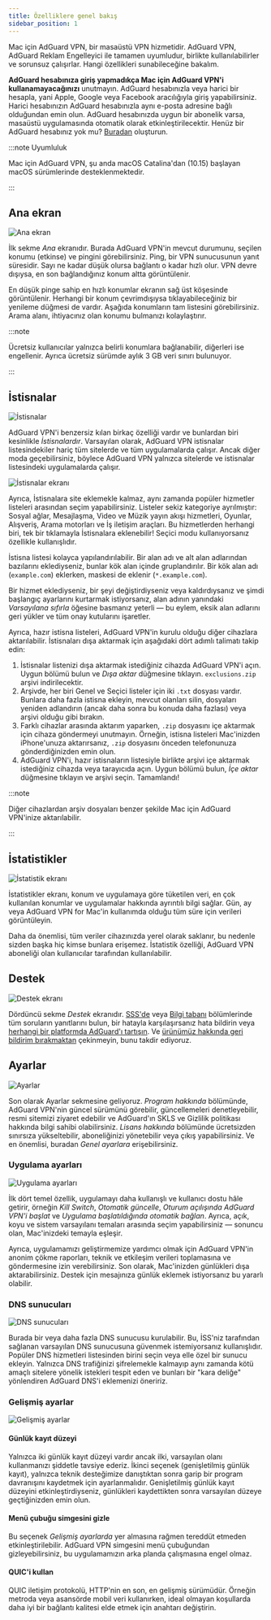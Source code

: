 ```yaml
---
title: Özelliklere genel bakış
sidebar_position: 1
---
```


Mac için AdGuard VPN, bir masaüstü VPN hizmetidir. AdGuard VPN, AdGuard Reklam Engelleyici ile tamamen uyumludur, birlikte kullanılabilirler ve sorunsuz çalışırlar. Hangi özellikleri sunabileceğine bakalım.

**AdGuard hesabınıza giriş yapmadıkça Mac için AdGuard VPN'i kullanamayacağınızı** unutmayın. AdGuard hesabınızla veya harici bir hesapla, yani Apple, Google veya Facebook aracılığıyla giriş yapabilirsiniz. Harici hesabınızın AdGuard hesabınızla aynı e-posta adresine bağlı olduğundan emin olun. AdGuard hesabınızda uygun bir abonelik varsa, masaüstü uygulamasında otomatik olarak etkinleştirilecektir. Henüz bir AdGuard hesabınız yok mu? [Buradan](https://auth.adguard.com/registration.html) oluşturun.

:::note Uyumluluk

Mac için AdGuard VPN, şu anda macOS Catalina'dan (10.15) başlayan macOS sürümlerinde desteklenmektedir.

:::

## Ana ekran

![Ana ekran](https://cdn.adguardvpn.com/content/kb/vpn/mac/vpn_main_new_en.jpeg)

İlk sekme *Ana* ekranıdır. Burada AdGuard VPN'in mevcut durumunu, seçilen konumu (etkinse) ve pingini görebilirsiniz. Ping, bir VPN sunucusunun yanıt süresidir. Sayı ne kadar düşük olursa bağlantı o kadar hızlı olur. VPN devre dışıysa, en son bağlandığınız konum altta görüntülenir.

En düşük pinge sahip en hızlı konumlar ekranın sağ üst köşesinde görüntülenir. Herhangi bir konum çevrimdışıysa tıklayabileceğiniz bir yenileme düğmesi de vardır. Aşağıda konumların tam listesini görebilirsiniz. Arama alanı, ihtiyacınız olan konumu bulmanızı kolaylaştırır.

:::note

Ücretsiz kullanıcılar yalnızca belirli konumlara bağlanabilir, diğerleri ise engellenir. Ayrıca ücretsiz sürümde aylık 3 GB veri sınırı bulunuyor.

:::

## İstisnalar

![İstisnalar](https://cdn.adguardvpn.com/content/kb/vpn/mac/exclusions_new_en.png)

AdGuard VPN'i benzersiz kılan birkaç özelliği vardır ve bunlardan biri kesinlikle *İstisnalardır*. Varsayılan olarak, AdGuard VPN istisnalar listesindekiler hariç tüm sitelerde ve tüm uygulamalarda çalışır. Ancak diğer moda geçebilirsiniz, böylece AdGuard VPN yalnızca sitelerde ve istisnalar listesindeki uygulamalarda çalışır.

![İstisnalar ekranı](https://cdn.adguardvpn.com/content/kb/vpn/mac/services_new_en.png)

Ayrıca, İstisnalara site eklemekle kalmaz, aynı zamanda popüler hizmetler listeleri arasından seçim yapabilirsiniz. Listeler sekiz kategoriye ayrılmıştır: Sosyal ağlar, Mesajlaşma, Video ve Müzik yayın akışı hizmetleri, Oyunlar, Alışveriş, Arama motorları ve İş iletişim araçları. Bu hizmetlerden herhangi biri, tek bir tıklamayla İstisnalara eklenebilir! Seçici modu kullanıyorsanız özellikle kullanışlıdır.

İstisna listesi kolayca yapılandırılabilir. Bir alan adı ve alt alan adlarından bazılarını eklediyseniz, bunlar kök alan içinde gruplandırılır. Bir kök alan adı (`example.com`) eklerken, maskesi de eklenir (`*.example.com`).

Bir hizmet eklediyseniz, bir şeyi değiştirdiyseniz veya kaldırdıysanız ve şimdi başlangıç ayarlarını kurtarmak istiyorsanız, alan adının yanındaki *Varsayılana sıfırla* öğesine basmanız yeterli — bu eylem, eksik alan adlarını geri yükler ve tüm onay kutularını işaretler.

Ayrıca, hazır istisna listeleri, AdGuard VPN'in kurulu olduğu diğer cihazlara aktarılabilir. İstisnaları dışa aktarmak için aşağıdaki dört adımlı talimatı takip edin:

1. İstisnalar listenizi dışa aktarmak istediğiniz cihazda AdGuard VPN'i açın. Uygun bölümü bulun ve *Dışa aktar* düğmesine tıklayın. `exclusions.zip` arşivi indirilecektir.
2. Arşivde, her biri Genel ve Seçici listeler için iki `.txt` dosyası vardır. Bunlara daha fazla istisna ekleyin, mevcut olanları silin, dosyaları yeniden adlandırın (ancak daha sonra bu konuda daha fazlası) veya arşivi olduğu gibi bırakın.
3. Farklı cihazlar arasında aktarım yaparken, `.zip` dosyasını içe aktarmak için cihaza göndermeyi unutmayın. Örneğin, istisna listeleri Mac'inizden iPhone'unuza aktarırsanız, `.zip` dosyasını önceden telefonunuza gönderdiğinizden emin olun.
4. AdGuard VPN'i, hazır istisnaların listesiyle birlikte arşivi içe aktarmak istediğiniz cihazda veya tarayıcıda açın. Uygun bölümü bulun, *İçe aktar* düğmesine tıklayın ve arşivi seçin. Tamamlandı!

:::note

Diğer cihazlardan arşiv dosyaları benzer şekilde Mac için AdGuard VPN'inize aktarılabilir.

:::

## İstatistikler

![İstatistik ekranı](https://cdn.adguardvpn.com/content/kb/vpn/mac/statistics_en.png)

İstatistikler ekranı, konum ve uygulamaya göre tüketilen veri, en çok kullanılan konumlar ve uygulamalar hakkında ayrıntılı bilgi sağlar. Gün, ay veya AdGuard VPN for Mac'in kullanımda olduğu tüm süre için verileri görüntüleyin.

Daha da önemlisi, tüm veriler cihazınızda yerel olarak saklanır, bu nedenle sizden başka hiç kimse bunlara erişemez. İstatistik özelliği, AdGuard VPN aboneliği olan kullanıcılar tarafından kullanılabilir.

## Destek

![Destek ekranı](https://cdn.adguardvpn.com/content/kb/vpn/mac/support_new_en.png)

Dördüncü sekme *Destek* ekranıdır. [SSS'de](https://adguard-vpn.com/welcome.html#faq) veya [Bilgi tabanı](/) bölümlerinde tüm soruların yanıtlarını bulun, bir hatayla karşılaşırsanız hata bildirin veya [herhangi bir platformda AdGuard'ı tartışın](https://adguard.com/discuss.html). Ve [ürünümüz hakkında geri bildirim bırakmaktan](https://surveys.adguard.com/vpn_mac/form.html) çekinmeyin, bunu takdir ediyoruz.

## Ayarlar

![Ayarlar](https://cdn.adguardvpn.com/content/kb/vpn/mac/settings_new_en.png)

Son olarak Ayarlar sekmesine geliyoruz. *Program hakkında* bölümünde, AdGuard VPN'nin güncel sürümünü görebilir, güncellemeleri denetleyebilir, resmi sitemizi ziyaret edebilir ve AdGuard'ın SKLS ve Gizlilik politikası hakkında bilgi sahibi olabilirsiniz. *Lisans hakkında* bölümünde ücretsizden sınırsıza yükseltebilir, aboneliğinizi yönetebilir veya çıkış yapabilirsiniz. Ve en önemlisi, buradan *Genel ayarlara* erişebilirsiniz.

### Uygulama ayarları

![Uygulama ayarları](https://cdn.adguardvpn.com/content/kb/vpn/mac/general-settings_new_en.png)

İlk dört temel özellik, uygulamayı daha kullanışlı ve kullanıcı dostu hâle getirir, örneğin *Kill Switch*, *Otomatik güncelle*, *Oturum açılışında AdGuard VPN'i başlat* ve *Uygulama başlatıldığında otomatik bağlan*. Ayrıca, açık, koyu ve sistem varsayılanı temaları arasında seçim yapabilirsiniz — sonuncu olan, Mac'inizdeki temayla eşleşir.

Ayrıca, uygulamamızı geliştirmemize yardımcı olmak için AdGuard VPN'in anonim çökme raporları, teknik ve etkileşim verileri toplamasına ve göndermesine izin verebilirsiniz. Son olarak, Mac'inizden günlükleri dışa aktarabilirsiniz. Destek için mesajınıza günlük eklemek istiyorsanız bu yararlı olabilir.

### DNS sunucuları

![DNS sunucuları](https://cdn.adguardvpn.com/content/kb/vpn/mac/dns_new_en.png)

Burada bir veya daha fazla DNS sunucusu kurulabilir. Bu, İSS'niz tarafından sağlanan varsayılan DNS sunucusuna güvenmek istemiyorsanız kullanışlıdır. Popüler DNS hizmetleri listesinden birini seçin veya elle özel bir sunucu ekleyin. Yalnızca DNS trafiğinizi şifrelemekle kalmayıp aynı zamanda kötü amaçlı sitelere yönelik istekleri tespit eden ve bunları bir "kara deliğe" yönlendiren AdGuard DNS'i eklemenizi öneririz.

### Gelişmiş ayarlar

![Gelişmiş ayarlar](https://cdn.adguardvpn.com/content/kb/vpn/mac/advanced-settings_new_en.png)

#### Günlük kayıt düzeyi

Yalnızca iki günlük kayıt düzeyi vardır ancak ilki, varsayılan olanı kullanmanızı şiddetle tavsiye ederiz. İkinci seçenek (genişletilmiş günlük kayıt), yalnızca teknik desteğimize danıştıktan sonra garip bir program davranışını kaydetmek için ayarlanmalıdır. Genişletilmiş günlük kayıt düzeyini etkinleştirdiyseniz, günlükleri kaydettikten sonra varsayılan düzeye geçtiğinizden emin olun.

#### Menü çubuğu simgesini gizle

Bu seçenek *Gelişmiş ayarlarda* yer almasına rağmen tereddüt etmeden etkinleştirilebilir. AdGuard VPN simgesini menü çubuğundan gizleyebilirsiniz, bu uygulamamızın arka planda çalışmasına engel olmaz.

#### QUIC'i kullan

QUIC iletişim protokolü, HTTP'nin en son, en gelişmiş sürümüdür. Örneğin metroda veya asansörde mobil veri kullanırken, ideal olmayan koşullarda daha iyi bir bağlantı kalitesi elde etmek için anahtarı değiştirin.
